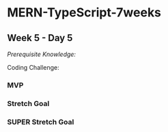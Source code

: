 # MERN-TypeScript-7weeks

## Week 5 - Day 5

*Prerequisite Knowledge:*

Coding Challenge: 

### MVP


### Stretch Goal


### SUPER Stretch Goal